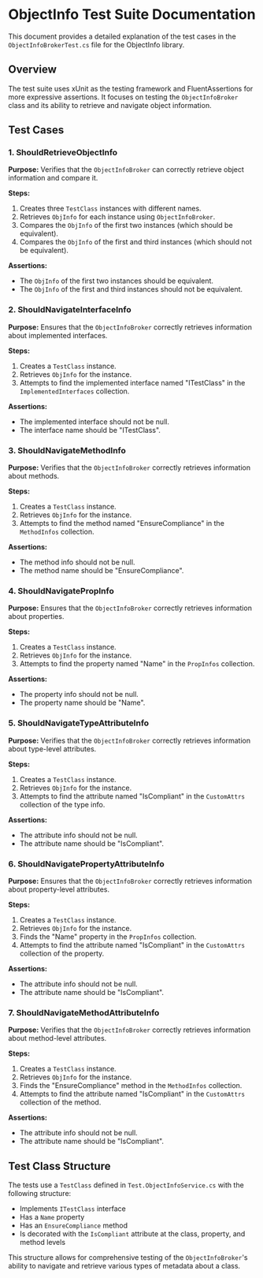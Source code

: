 # ObjectInfo Test Suite Documentation

This document provides a detailed explanation of the test cases in the `ObjectInfoBrokerTest.cs` file for the ObjectInfo library.

## Overview

The test suite uses xUnit as the testing framework and FluentAssertions for more expressive assertions. It focuses on testing the `ObjectInfoBroker` class and its ability to retrieve and navigate object information.

## Test Cases

### 1. ShouldRetrieveObjectInfo

**Purpose:** Verifies that the `ObjectInfoBroker` can correctly retrieve object information and compare it.

**Steps:**
1. Creates three `TestClass` instances with different names.
2. Retrieves `ObjInfo` for each instance using `ObjectInfoBroker`.
3. Compares the `ObjInfo` of the first two instances (which should be equivalent).
4. Compares the `ObjInfo` of the first and third instances (which should not be equivalent).

**Assertions:**
- The `ObjInfo` of the first two instances should be equivalent.
- The `ObjInfo` of the first and third instances should not be equivalent.

### 2. ShouldNavigateInterfaceInfo

**Purpose:** Ensures that the `ObjectInfoBroker` correctly retrieves information about implemented interfaces.

**Steps:**
1. Creates a `TestClass` instance.
2. Retrieves `ObjInfo` for the instance.
3. Attempts to find the implemented interface named "ITestClass" in the `ImplementedInterfaces` collection.

**Assertions:**
- The implemented interface should not be null.
- The interface name should be "ITestClass".

### 3. ShouldNavigateMethodInfo

**Purpose:** Verifies that the `ObjectInfoBroker` correctly retrieves information about methods.

**Steps:**
1. Creates a `TestClass` instance.
2. Retrieves `ObjInfo` for the instance.
3. Attempts to find the method named "EnsureCompliance" in the `MethodInfos` collection.

**Assertions:**
- The method info should not be null.
- The method name should be "EnsureCompliance".

### 4. ShouldNavigatePropInfo

**Purpose:** Ensures that the `ObjectInfoBroker` correctly retrieves information about properties.

**Steps:**
1. Creates a `TestClass` instance.
2. Retrieves `ObjInfo` for the instance.
3. Attempts to find the property named "Name" in the `PropInfos` collection.

**Assertions:**
- The property info should not be null.
- The property name should be "Name".

### 5. ShouldNavigateTypeAttributeInfo

**Purpose:** Verifies that the `ObjectInfoBroker` correctly retrieves information about type-level attributes.

**Steps:**
1. Creates a `TestClass` instance.
2. Retrieves `ObjInfo` for the instance.
3. Attempts to find the attribute named "IsCompliant" in the `CustomAttrs` collection of the type info.

**Assertions:**
- The attribute info should not be null.
- The attribute name should be "IsCompliant".

### 6. ShouldNavigatePropertyAttributeInfo

**Purpose:** Ensures that the `ObjectInfoBroker` correctly retrieves information about property-level attributes.

**Steps:**
1. Creates a `TestClass` instance.
2. Retrieves `ObjInfo` for the instance.
3. Finds the "Name" property in the `PropInfos` collection.
4. Attempts to find the attribute named "IsCompliant" in the `CustomAttrs` collection of the property.

**Assertions:**
- The attribute info should not be null.
- The attribute name should be "IsCompliant".

### 7. ShouldNavigateMethodAttributeInfo

**Purpose:** Verifies that the `ObjectInfoBroker` correctly retrieves information about method-level attributes.

**Steps:**
1. Creates a `TestClass` instance.
2. Retrieves `ObjInfo` for the instance.
3. Finds the "EnsureCompliance" method in the `MethodInfos` collection.
4. Attempts to find the attribute named "IsCompliant" in the `CustomAttrs` collection of the method.

**Assertions:**
- The attribute info should not be null.
- The attribute name should be "IsCompliant".

## Test Class Structure

The tests use a `TestClass` defined in `Test.ObjectInfoService.cs` with the following structure:

- Implements `ITestClass` interface
- Has a `Name` property
- Has an `EnsureCompliance` method
- Is decorated with the `IsCompliant` attribute at the class, property, and method levels

This structure allows for comprehensive testing of the `ObjectInfoBroker`'s ability to navigate and retrieve various types of metadata about a class.

